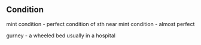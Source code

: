 ## Condition

mint condition - perfect condition of sth
near mint condition - almost perfect

gurney - a wheeled bed usually in a hospital
